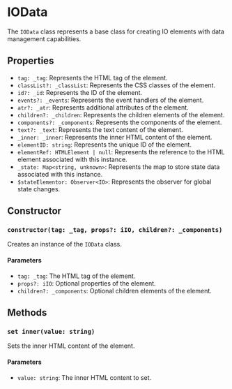 # IOData

The `IOData` class represents a base class for creating IO elements with data management capabilities.

## Properties

- `tag: _tag`: Represents the HTML tag of the element.
- `classList?: _classList`: Represents the CSS classes of the element.
- `id?: _id`: Represents the ID of the element.
- `events?: _events`: Represents the event handlers of the element.
- `atr?: _atr`: Represents additional attributes of the element.
- `children?: _children`: Represents the children elements of the element.
- `components?: _components`: Represents the components of the element.
- `text?: _text`: Represents the text content of the element.
- `_inner: _inner`: Represents the inner HTML content of the element.
- `elementID: string`: Represents the unique ID of the element.
- `elementRef: HTMLElement | null`: Represents the reference to the HTML element associated with this instance.
- `_state: Map<string, unknown>`: Represents the map to store state data associated with this instance.
- `$stateElementor: Observer<IO>`: Represents the observer for global state changes.

## Constructor

### `constructor(tag: _tag, props?: iIO, children?: _components)`

Creates an instance of the `IOData` class.

#### Parameters

- `tag: _tag`: The HTML tag of the element.
- `props?: iIO`: Optional properties of the element.
- `children?: _components`: Optional children elements of the element.

## Methods

### `set inner(value: string)`

Sets the inner HTML content of the element.

#### Parameters

- `value: string`: The inner HTML content to set.
